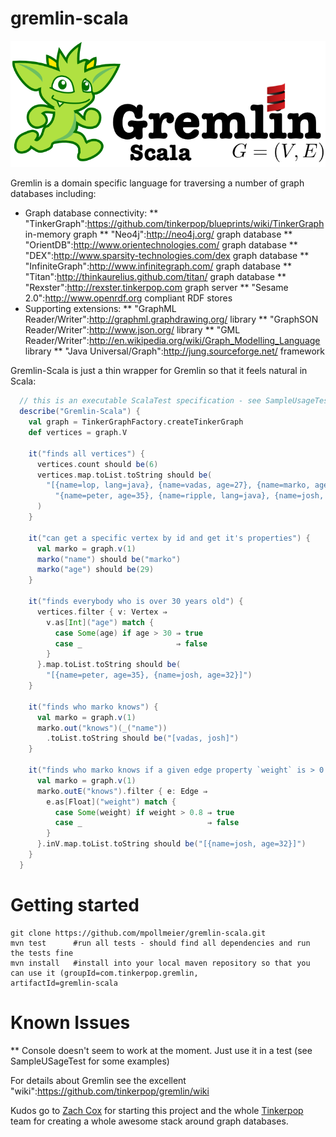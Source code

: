 gremlin-scala
=============

![logo](https://github.com/mpollmeier/gremlin-scala/raw/master/doc/images/gremlin-scala-logo.png)

Gremlin is a domain specific language for traversing a number of graph databases including:
* Graph database connectivity:
** "TinkerGraph":https://github.com/tinkerpop/blueprints/wiki/TinkerGraph in-memory graph
** "Neo4j":http://neo4j.org/ graph database
** "OrientDB":http://www.orientechnologies.com/ graph database
** "DEX":http://www.sparsity-technologies.com/dex graph database
** "InfiniteGraph":http://www.infinitegraph.com/ graph database
** "Titan":http://thinkaurelius.github.com/titan/ graph database
** "Rexster":http://rexster.tinkerpop.com graph server
** "Sesame 2.0":http://www.openrdf.org compliant RDF stores
* Supporting extensions:
** "GraphML Reader/Writer":http://graphml.graphdrawing.org/ library
** "GraphSON Reader/Writer":http://www.json.org/ library
** "GML Reader/Writer":http://en.wikipedia.org/wiki/Graph_Modelling_Language library
** "Java Universal/Graph":http://jung.sourceforge.net/ framework

Gremlin-Scala is just a thin wrapper for Gremlin so that it feels natural in Scala:
```scala
  // this is an executable ScalaTest specification - see SampleUsageTest.scala for full setup
  describe("Gremlin-Scala") {
    val graph = TinkerGraphFactory.createTinkerGraph
    def vertices = graph.V
  
    it("finds all vertices") {
      vertices.count should be(6)
      vertices.map.toList.toString should be(
        "[{name=lop, lang=java}, {name=vadas, age=27}, {name=marko, age=29}, " +
          "{name=peter, age=35}, {name=ripple, lang=java}, {name=josh, age=32}]"
      )
    }

    it("can get a specific vertex by id and get it's properties") {
      val marko = graph.v(1)
      marko("name") should be("marko")
      marko("age") should be(29)
    }

    it("finds everybody who is over 30 years old") {
      vertices.filter { v: Vertex ⇒
        v.as[Int]("age") match {
          case Some(age) if age > 30 ⇒ true
          case _                     ⇒ false
        }
      }.map.toList.toString should be(
        "[{name=peter, age=35}, {name=josh, age=32}]")
    }

    it("finds who marko knows") {
      val marko = graph.v(1)
      marko.out("knows")(_("name"))
        .toList.toString should be("[vadas, josh]")
    }

    it("finds who marko knows if a given edge property `weight` is > 0.8") {
      val marko = graph.v(1)
      marko.outE("knows").filter { e: Edge ⇒
        e.as[Float]("weight") match {
          case Some(weight) if weight > 0.8 ⇒ true
          case _                            ⇒ false
        }
      }.inV.map.toList.toString should be("[{name=josh, age=32}]")
    }
  }
```

Getting started
=============
```shell
git clone https://github.com/mpollmeier/gremlin-scala.git
mvn test      #run all tests - should find all dependencies and run the tests fine
mvn install   #install into your local maven repository so that you can use it (groupId=com.tinkerpop.gremlin,
artifactId=gremlin-scala
```

Known Issues
=============
** Console doesn't seem to work at the moment. Just use it in a test (see SampleUSageTest for some examples)

For details about Gremlin see the excellent "wiki":https://github.com/tinkerpop/gremlin/wiki

Kudos go to [Zach Cox](http://theza.ch) for starting this project and the whole [Tinkerpop](http://www.tinkerpop.com) team for creating a whole awesome stack around graph databases.
